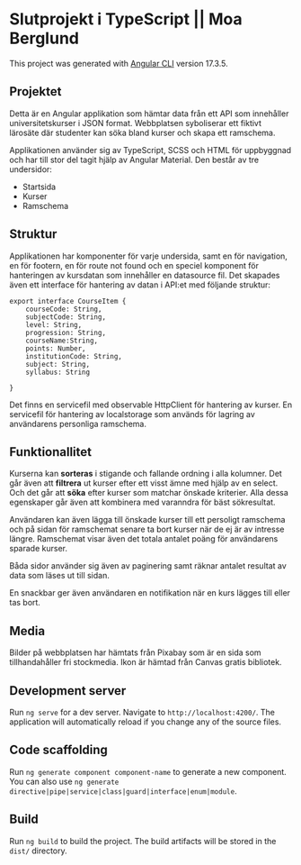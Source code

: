 # Slutprojekt i TypeScript || Moa Berglund

This project was generated with [Angular CLI](https://github.com/angular/angular-cli) version 17.3.5.

## Projektet

Detta är en Angular applikation som hämtar data från ett API som innehåller universitetskurser i JSON format. 
Webbplatsen syboliserar ett fiktivt lärosäte där studenter kan söka bland kurser och skapa ett ramschema.

Applikationen använder sig av TypeScript, SCSS och HTML för uppbyggnad och har till stor del tagit hjälp av Angular Material. 
Den består av tre undersidor:
* Startsida
* Kurser
* Ramschema

## Struktur
Applikationen har komponenter för varje undersida, samt en för navigation, en för footern, en för route not found och en speciel komponent för hanteringen av kursdatan som innehåller en datasource fil.
Det skapades även ett interface för hantering av datan i API:et med följande struktur:
```
export interface CourseItem {
    courseCode: String,
    subjectCode: String,
    level: String,
    progression: String,
    courseName:String,
    points: Number,
    institutionCode: String,
    subject: String,
    syllabus: String
  
}
```

Det finns en servicefil med observable HttpClient för hantering av kurser.
En servicefil för hantering av localstorage som används för lagring av användarens personliga ramschema.

## Funktionallitet
Kurserna kan  __sorteras__ i stigande och fallande ordning i alla kolumner. Det går även att __filtrera__ ut kurser efter ett visst ämne med hjälp av en select. Och det går att __söka__ efter kurser som matchar önskade kriterier. Alla dessa egenskaper går även att kombinera med varanndra för bäst sökresultat.

Användaren kan även lägga till önskade kurser till ett persoligt ramschema och på sidan för ramschemat senare ta bort kurser när de ej är av intresse längre. Ramschemat visar även det totala antalet poäng för användarens sparade kurser.

Båda sidor använder sig även av paginering samt räknar antalet resultat av data som läses ut till sidan.

En snackbar ger även användaren en notifikation när en kurs lägges till eller tas bort.

## Media
Bilder på webbplatsen har hämtats från Pixabay som är en sida som tillhandahåller fri stockmedia.
Ikon är hämtad från Canvas gratis bibliotek.


## Development server

Run `ng serve` for a dev server. Navigate to `http://localhost:4200/`. The application will automatically reload if you change any of the source files.

## Code scaffolding

Run `ng generate component component-name` to generate a new component. You can also use `ng generate directive|pipe|service|class|guard|interface|enum|module`.

## Build

Run `ng build` to build the project. The build artifacts will be stored in the `dist/` directory.

